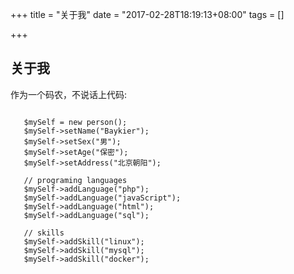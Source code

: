 +++
title = "关于我"
date = "2017-02-28T18:19:13+08:00"
tags = []

+++

## 关于我

作为一个码农，不说话上代码:

```

   $mySelf = new person();
   $mySelf->setName("Baykier");
   $mySelf->setSex("男");
   $mySelf->setAge("保密");
   $mySelf->setAddress("北京朝阳");
   
   // programing languages
   $mySelf->addLanguage("php");
   $mySelf->addLanguage("javaScript");
   $mySelf->addLanguage("html");
   $mySelf->addLanguage("sql");
   
   // skills
   $mySelf->addSkill("linux");
   $mySelf->addSkill("mysql");
   $mySelf->addSkill("docker");

```




